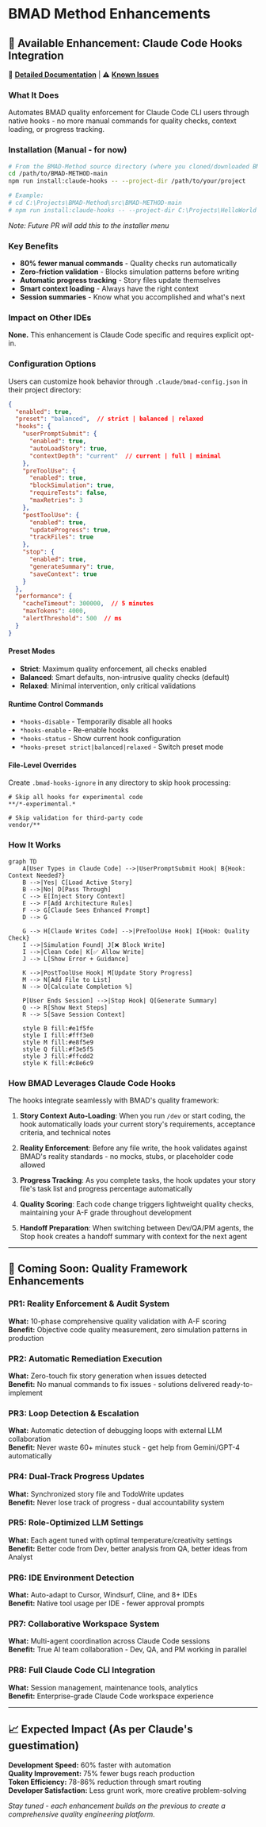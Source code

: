 # BMAD Method Enhancements

## 🚀 Available Enhancement: Claude Code Hooks Integration

📖 **[Detailed Documentation](tools/claude-code-hooks/README.md)** | ⚠️ **[Known Issues](tools/claude-code-hooks/KNOWN-ISSUES.md)**

### What It Does
Automates BMAD quality enforcement for Claude Code CLI users through native hooks - no more manual commands for quality checks, context loading, or progress tracking.

### Installation (Manual - for now)
```bash
# From the BMAD-Method source directory (where you cloned/downloaded BMAD):
cd /path/to/BMAD-METHOD-main
npm run install:claude-hooks -- --project-dir /path/to/your/project

# Example:
# cd C:\Projects\BMAD-Method\src\BMAD-METHOD-main
# npm run install:claude-hooks -- --project-dir C:\Projects\HelloWorld
```
*Note: Future PR will add this to the installer menu*

### Key Benefits
- **80% fewer manual commands** - Quality checks run automatically
- **Zero-friction validation** - Blocks simulation patterns before writing
- **Automatic progress tracking** - Story files update themselves
- **Smart context loading** - Always have the right context
- **Session summaries** - Know what you accomplished and what's next

### Impact on Other IDEs
**None.** This enhancement is Claude Code specific and requires explicit opt-in.

### Configuration Options

Users can customize hook behavior through `.claude/bmad-config.json` in their project directory:

```json
{
  "enabled": true,
  "preset": "balanced",  // strict | balanced | relaxed
  "hooks": {
    "userPromptSubmit": {
      "enabled": true,
      "autoLoadStory": true,
      "contextDepth": "current"  // current | full | minimal
    },
    "preToolUse": {
      "enabled": true,
      "blockSimulation": true,
      "requireTests": false,
      "maxRetries": 3
    },
    "postToolUse": {
      "enabled": true,
      "updateProgress": true,
      "trackFiles": true
    },
    "stop": {
      "enabled": true,
      "generateSummary": true,
      "saveContext": true
    }
  },
  "performance": {
    "cacheTimeout": 300000,  // 5 minutes
    "maxTokens": 4000,
    "alertThreshold": 500  // ms
  }
}
```

#### Preset Modes
- **Strict**: Maximum quality enforcement, all checks enabled
- **Balanced**: Smart defaults, non-intrusive quality checks (default)
- **Relaxed**: Minimal intervention, only critical validations

#### Runtime Control Commands
- `*hooks-disable` - Temporarily disable all hooks
- `*hooks-enable` - Re-enable hooks
- `*hooks-status` - Show current hook configuration
- `*hooks-preset strict|balanced|relaxed` - Switch preset mode

#### File-Level Overrides
Create `.bmad-hooks-ignore` in any directory to skip hook processing:
```
# Skip all hooks for experimental code
**/*-experimental.*

# Skip validation for third-party code
vendor/**
```

### How It Works

```mermaid
graph TD
    A[User Types in Claude Code] -->|UserPromptSubmit Hook| B{Hook: Context Needed?}
    B -->|Yes| C[Load Active Story]
    B -->|No| D[Pass Through]
    C --> E[Inject Story Context]
    E --> F[Add Architecture Rules]
    F --> G[Claude Sees Enhanced Prompt]
    D --> G
    
    G --> H[Claude Writes Code] -->|PreToolUse Hook| I{Hook: Quality Check}
    I -->|Simulation Found| J[❌ Block Write]
    I -->|Clean Code| K[✅ Allow Write]
    J --> L[Show Error + Guidance]
    
    K -->|PostToolUse Hook| M[Update Story Progress]
    M --> N[Add File to List]
    N --> O[Calculate Completion %]
    
    P[User Ends Session] -->|Stop Hook| Q[Generate Summary]
    Q --> R[Show Next Steps]
    R --> S[Save Session Context]
    
    style B fill:#e1f5fe
    style I fill:#fff3e0
    style M fill:#e8f5e9
    style Q fill:#f3e5f5
    style J fill:#ffcdd2
    style K fill:#c8e6c9
```

### How BMAD Leverages Claude Code Hooks

The hooks integrate seamlessly with BMAD's quality framework:

1. **Story Context Auto-Loading**: When you run `/dev` or start coding, the hook automatically loads your current story's requirements, acceptance criteria, and technical notes

2. **Reality Enforcement**: Before any file write, the hook validates against BMAD's reality standards - no mocks, stubs, or placeholder code allowed

3. **Progress Tracking**: As you complete tasks, the hook updates your story file's task list and progress percentage automatically

4. **Quality Scoring**: Each code change triggers lightweight quality checks, maintaining your A-F grade throughout development

5. **Handoff Preparation**: When switching between Dev/QA/PM agents, the Stop hook creates a handoff summary with context for the next agent

---

## 🔮 Coming Soon: Quality Framework Enhancements

### PR1: Reality Enforcement & Audit System
**What:** 10-phase comprehensive quality validation with A-F scoring  
**Benefit:** Objective code quality measurement, zero simulation patterns in production

### PR2: Automatic Remediation Execution
**What:** Zero-touch fix story generation when issues detected  
**Benefit:** No manual commands to fix issues - solutions delivered ready-to-implement

### PR3: Loop Detection & Escalation
**What:** Automatic detection of debugging loops with external LLM collaboration  
**Benefit:** Never waste 60+ minutes stuck - get help from Gemini/GPT-4 automatically

### PR4: Dual-Track Progress Updates
**What:** Synchronized story file and TodoWrite updates  
**Benefit:** Never lose track of progress - dual accountability system

### PR5: Role-Optimized LLM Settings
**What:** Each agent tuned with optimal temperature/creativity settings  
**Benefit:** Better code from Dev, better analysis from QA, better ideas from Analyst

### PR6: IDE Environment Detection
**What:** Auto-adapt to Cursor, Windsurf, Cline, and 8+ IDEs  
**Benefit:** Native tool usage per IDE - fewer approval prompts

### PR7: Collaborative Workspace System
**What:** Multi-agent coordination across Claude Code sessions  
**Benefit:** True AI team collaboration - Dev, QA, and PM working in parallel

### PR8: Full Claude Code CLI Integration
**What:** Session management, maintenance tools, analytics  
**Benefit:** Enterprise-grade Claude Code workspace experience

---

## 📈 Expected Impact (As per Claude's guestimation)

**Development Speed:** 60% faster with automation  
**Quality Improvement:** 75% fewer bugs reach production  
**Token Efficiency:** 78-86% reduction through smart routing  
**Developer Satisfaction:** Less grunt work, more creative problem-solving

*Stay tuned - each enhancement builds on the previous to create a comprehensive quality engineering platform.*